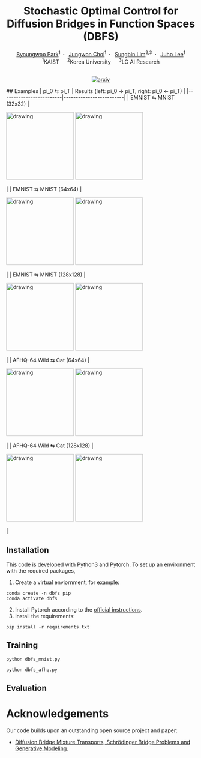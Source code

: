 <h1 align='center'>Stochastic Optimal Control for Diffusion Bridges in Function Spaces (DBFS)</h1>
<div align="center">
  <a href="https://bw-park.github.io/" target="_blank">Byoungwoo Park</a><sup>1</sup>&ensp;<b>&middot;</b>&ensp;
  <a href="https://jungwon-choi.github.io/" target="_blank">Jungwon Choi</a><sup>1</sup>&ensp;<b>&middot;</b>&ensp;
  <a href="https://www.sungbin-lim.net/" target="_blank">Sungbin Lim</a><sup>2,3</sup>&ensp;<b>&middot;</b>&ensp;
  <a href="https://juho-lee.github.io/" target="_blank">Juho Lee</a><sup>1</sup><br>
  <sup>1</sup>KAIST &emsp; <sup>2</sup>Korea University &emsp; <sup>3</sup>LG AI Research<br>
</div>
<br>
<p align="center">
  <a href="https://arxiv.org/abs/2405.20630">
    <img src="https://img.shields.io/badge/NeurIPS2024-blue" alt="arxiv">
  </a>
</p>
## Examples
| pi_0 ⇆ pi_T | Results (left: pi_0 → pi_T, right: pi_0 ← pi_T) |
|-------------------------|-------------------------|
| EMNIST ⇆ MNIST (32x32) | <p float="left"> <img src="./assets/emnist2mnist_32.gif" alt="drawing" width="180"/>  <img src="./assets/mnist2emnist_32.gif" alt="drawing" width="180"/> </p>  |
| EMNIST ⇆ MNIST (64x64) | <p float="left"> <img src="./assets/emnist2mnist_64.gif" alt="drawing" width="180"/>  <img src="./assets/mnist2emnist_64.gif" alt="drawing" width="180"/> </p>  |
| EMNIST ⇆ MNIST (128x128) | <p float="left"> <img src="./assets/emnist2mnist_128.gif" alt="drawing" width="180"/>  <img src="./assets/mnist2emnist_128.gif" alt="drawing" width="180"/> </p>  |
| AFHQ-64 Wild ⇆ Cat (64x64) | <p float="left"> <img src="./assets/wild2cat_64.gif" alt="drawing" width="180"/>  <img src="./assets/cat2wild_64.gif" alt="drawing" width="180"/> </p> | 
| AFHQ-64 Wild ⇆ Cat (128x128) | <p float="left"> <img src="./assets/wild2cat_128.gif" alt="drawing" width="180"/>  <img src="./assets/cat2wild_128.gif" alt="drawing" width="180"/> </p> | 

## Installation
This code is developed with Python3 and Pytorch. To set up an environment with the required packages,

1. Create a virtual enviornment, for example:
```
conda create -n dbfs pip
conda activate dbfs
```
2. Install Pytorch according to the [official instructions](https://pytorch.org/get-started/locally/).
3. Install the requirements:
```
pip install -r requirements.txt
```

## Training
```
python dbfs_mnist.py
```

```
python dbfs_afhq.py
```

## Evaluation





# Acknowledgements
Our code builds upon an outstanding open source project and paper:
* [Diffusion Bridge Mixture Transports, Schrödinger Bridge Problems and Generative Modeling](https://arxiv.org/abs/2304.00917).